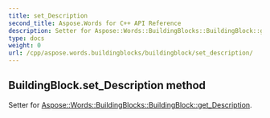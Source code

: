 ```yaml
---
title: set_Description
second_title: Aspose.Words for C++ API Reference
description: Setter for Aspose::Words::BuildingBlocks::BuildingBlock::get_Description. 
type: docs
weight: 0
url: /cpp/aspose.words.buildingblocks/buildingblock/set_description/
---
```

## BuildingBlock.set_Description method


Setter for [Aspose::Words::BuildingBlocks::BuildingBlock::get_Description](./get_description/).

